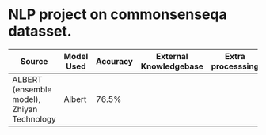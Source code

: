 # NLP project on commonsenseqa datasset. 

| Source  | Model Used | Accuracy  | External Knowledgebase | Extra processsing  | Error Analysis |
| ------------- | ------------- | ------------- | ------------- | ------------- | ------------- |
| ALBERT (ensemble model), Zhiyan Technology | Albert  | 76.5%  |   |   |   |
